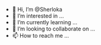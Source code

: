 - 👋 Hi, I’m @Sherloka
- 👀 I’m interested in ...
- 🌱 I’m currently learning ...
- 💞️ I’m looking to collaborate on ...
- 📫 How to reach me ...

<!---
Sherloka/Sherloka is a ✨ special ✨ repository because its `README.md` (this file) appears on your GitHub profile.
You can click the Preview link to take a look at your changes.
--->
